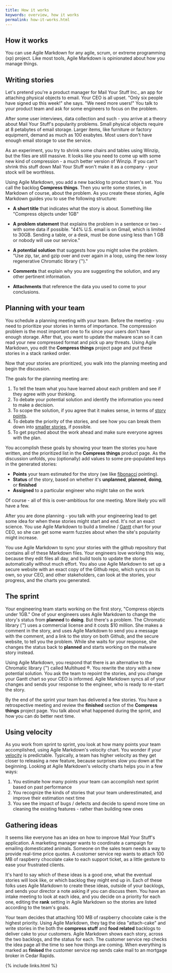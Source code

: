 ```yaml
---
title: How it works
keywords: overview, how it works
permalink: how-it-works.html
---
```


## How it works

You can use Agile Markdown for any agile, scrum, or extreme programming (xp) project. Like most tools, Agile Markdown is opinionated about how you manage things.

## Writing stories

Let's pretend you're a product manager for Mail Your Stuff Inc., an app for attaching physical objects to email. Your CEO is all upset. "Only six people have signed up this week!" she says. "We need more users!" You talk to your product team and ask for some engineers to focus on the problem.

After some user interviews, data collection and such - you arrive at a theory about Mail Your Stuff's popularity problems. Small physical objects require at 8 petabytes of email storage. Larger items, like furniture or factory equipment, demand as much as 100 exabytes. Most users don't have enough email storage to use the service.

As an experiment, you try to shrink some chairs and tables using Winzip, but the files are still massive. It looks like you need to come up with some new kind of compression - a much better version of Winzip. If you can't shrink this stuff down Mail Your Stuff won't make it as a company - your stock will be worthless.

Using Agile Markdown, you add a new backlog to product team's set. You call the backlog **Compress things**. Then you write some stories, in Markdown of course, about the problem. As you create these stories, Agile Markdown guides you to use the following structure:

- **A short title** that indicates what the story is about. Something like "Compress objects under 1GB"

- **A problem statement** that explains the problem in a sentence or two - with some data if possible. "44% U.S. email is on Gmail, which is limited to 30GB. Sending a table, or a desk, must be done using less than 1 GB or nobody will use our service."

- **A potential solution** that suggests how you might solve the problem. "Use zip, tar, and gzip over and over again in a loop, using the new lossy regenerative Chromatic library (™)."

- **Comments** that explain why you are suggesting the solution, and any other pertinent information.

- **Attachments** that reference the data you used to come to your conclusions.

## Planning with your team

You schedule a planning meeting with your team. Before the meeting - you need to prioritize your stories in terms of importance. The compression problem is the most important one to fix since your users don't have enough storage. After that, you want to update the malware scan so it can read your new compressed format and pick up any threats. Using Agile Markdown, you edit the **Compress things** project page and put these stories in a stack ranked order.

Now that your stories are prioritized, you walk into the planning meeting and begin the discussion.

The goals for the planning meeting are:

1. To tell the team what you have learned about each problem and see if they agree with your thinking.
2. To debate your potential solution and identify the information you need to make a decision.
3. To scope the solution, if you agree that it makes sense, in terms of [story points](https://www.mountaingoatsoftware.com/blog/what-are-story-points).
4. To debate the priority of the stories, and see how you can break them down into [smaller stories](https://www.mountaingoatsoftware.com/blog/five-simple-but-powerful-ways-to-split-user-stories), if possible.
5. To get psyched about the work ahead and make sure everyone agrees with the plan.

You accomplish these goals by showing your team the stories you have written, and the prioritized list in the **Compress things** product page. As the discussion unfolds, you (optionally) add values to some pre-populated keys in the generated stories:

- **Points** your team estimated for the story (we like [fibonacci](http://www.velocitycounts.com/2013/05/why-do-high-performing-scrum-teams-tend-to-use-story-point-estimation/) pointing).
- **Status** of the story, based on whether it's **unplanned**, **planned**, **doing**, or **finished**
- **Assigned** to a particular engineer who might take on the work

Of course - all of this is over-ambitious for one meeting. More likely you will have a few.

After you are done planning - you talk with your engineering lead to get some idea for when these stories might start and end. It's not an exact science. You use Agile Markdown to build a timeline / [Gantt](https://en.wikipedia.org/wiki/Gantt_chart) chart for your CEO, so she can get some warm fuzzies about when the site's popularity might increase.

You use Agile Markdown to sync your stories with the github repository that contains all of these Markdown files. Your engineers love working this way, because they edit files all day, and build tools to update the stories automatically without much effort. You also use Agile Markdown to set up a secure website with an exact copy of the Github repo, which syncs on its own, so your CEO, and other stakeholders, can look at the stories, your progress, and the charts you generated.

## The sprint

Your engineering team starts working on the first story, "Compress objects under 1GB." One of your engineers uses Agile Markdown to change the story's status from **planned** to **doing**. But there's a problem. The Chromatic library (™) uses a commercial license and it costs $10 million. She makes a comment in the story, and uses Agile Markdown to send you a message with the comment, and a link to the story on both Github, and the secure website, to tell you the problem.  While she waits for your response, she changes the status back to **planned** and starts working on the malware story instead.

Using Agile Markdown, you respond that there is an alternative to the Chromatic library (™) called Multihued ®. You rewrite the story with a new potential solution. You ask the team to repoint the stories, and you change your Gantt chart so your CEO is informed. Agile Markdown syncs all of your changes and sends your response to the engineer, who is ready to re-start the story.

By the end of the sprint your team has delivered a few stories. You have a retrospective meeting and review the **finished** section of the **Compress things** project page. You talk about what happened during the sprint, and how you can do better next time.

## Using velocity

As you work from sprint to sprint, you look at how many points your team accomplished, using Agile Markdown's velocity chart. You wonder if your  [velocity](https://www.pivotaltracker.com/blog/velocity-is-a-measure-of-pace-not-productivity) is predictable. Typically, a team has higher velocity as they get closer to releasing a new feature, because surprises slow you down at the beginning. Looking at Agile Markdown's velocity charts helps you in a few ways:

1. You estimate how many points your team can accomplish next sprint based on past performance
2. You recognize the kinds of stories that your team underestimated, and improve their estimation next time
3. You see the impact of bugs / defects and decide to spend more time on cleaning the existing features - rather than building new ones

## Gathering ideas

It seems like everyone has an idea on how to improve Mail Your Stuff's application. A marketing manager wants to coordinate a campaign for emailing domesticated animals. Someone on the sales team needs a way to provide real-time price quotes. A customer service rep wants to attach 100 MB of raspberry chocolate cake to each support ticket, as a little gesture to ease your frustrated clients.

It's hard to say which of these ideas is a good one, what the eventual stories will look like, or which backlog they might end up in. Each of these folks uses Agile Markdown to create these ideas, outside of your backlogs, and sends your director a note asking if you can discuss them. You have an intake meeting to look at each idea, and you decide on a priority for each one, editing the **rank** setting in Agile Markdown so the stories are listed according to the team's goals.

Your team decides that attaching 100 MB of raspberry chocolate cake is the highest priority. Using Agile Markdown, they tag the idea "attach-cake" and write stories in the both the **compress stuff** and **food related** backlogs to deliver cake to your customers. Agile Markdown shows each story, across the two backlogs, and the status for each. The customer service rep checks the idea page all the time to see how things are coming. When everything is marked as **finised** the customer service rep sends cake mail to an mortgage broker in Cedar Rapids.


{% include links.html %}
